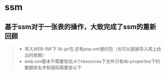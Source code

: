 # ssm
## 基于ssm对于一张表的操作，大致完成了ssm的重新回顾
> * 导入WEB-INF下 lib jar包 还有pop.xml里的包（也可以直接导入网上给出的依赖）
> * web.xml基本不需要改动,4个resources下文件只有db.properites下的数据库名字和密码需要变以下
